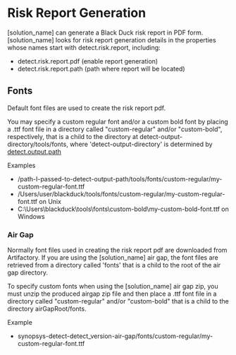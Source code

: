 # Risk Report Generation

[solution_name] can generate a Black Duck risk report in PDF form.
[solution_name] looks for risk report generation details in the properties whose names start with detect.risk.report, including:

* detect.risk.report.pdf (enable report generation)
* detect.risk.report.path (path where report will be located)

## Fonts

Default font files are used to create the risk report pdf. 

You may specify a custom regular font and/or a custom bold font by placing a .ttf font file in a directory called "custom-regular" and/or "custom-bold", respectively, that is a child to the directory at detect-output-directory/tools/fonts, where 'detect-output-directory' is determined by [detect.output.path](../properties/configuration/paths.md#detect-output-path)

Examples

* /path-I-passed-to-detect-output-path/tools/fonts/custom-regular/my-custom-regular-font.ttf
* /Users/user/blackduck/tools/fonts/custom-regular/my-custom-regular-font.ttf on Unix
* C:\Users\blackduck\tools\fonts\custom-bold\my-custom-bold-font.ttf on Windows

### Air Gap

Normally font files used in creating the risk report pdf are downloaded from Artifactory. If you are using the [solution_name] air gap, the font files are retrieved from a directory called 'fonts' that is a child to the root of the air gap directory.

To specify custom fonts when using the [solution_name] air gap zip, you must unzip the produced airgap zip file and then place a .ttf font file in a directory called "custom-regular" and/or "custom-bold" that is a child to the directory airGapRoot/fonts.

Example

* synopsys-detect-detect_version-air-gap/fonts/custom-regular/my-custom-regular-font.ttf
